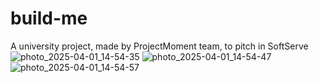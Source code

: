 # build-me

 A university project, made by ProjectMoment team, to pitch in SoftServe
![photo_2025-04-01_14-54-35](https://github.com/user-attachments/assets/978e7b49-99c0-4659-b921-235df0ae1b12)
![photo_2025-04-01_14-54-47](https://github.com/user-attachments/assets/54f41690-a3db-4be1-8219-11585e2cc41c)
![photo_2025-04-01_14-54-57](https://github.com/user-attachments/assets/2ca40c2f-d170-4d04-8ac7-0fb67104e857)
